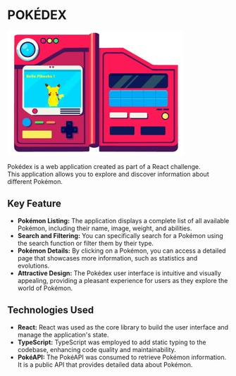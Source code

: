 # POKÉDEX

  <img src="https://github.com/fAEDKAN/Pokedex-React/blob/master/pok%C3%A9dex-repo.png" alt="Pokédex" width="400" height="283">

  Pokédex is a web application created as part of a React challenge. \
This application allows you to explore and discover information about different Pokémon.

## Key Feature

- **Pokémon Listing:** The application displays a complete list of all available Pokémon, including their name, image, weight, and abilities.
- **Search and Filtering:** You can specifically search for a Pokémon using the search function or filter them by their type.
- **Pokémon Details:** By clicking on a Pokémon, you can access a detailed page that showcases more information, such as statistics and evolutions.
- **Attractive Design:** The Pokédex user interface is intuitive and visually appealing, providing a pleasant experience for users as they explore the world of Pokémon.

## Technologies Used

- **React:** React was used as the core library to build the user interface and manage the application's state.
- **TypeScript:** TypeScript was employed to add static typing to the codebase, enhancing code quality and maintainability.
- **PokéAPI:** The PokéAPI was consumed to retrieve Pokémon information. It is a public API that provides detailed data about Pokémon.

